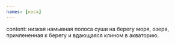 ```yaml
---
names: [коса]
---
```


content: низкая намывная полоса суши на берегу моря, озера, причлененная к берегу и вдающаяся клином в акваторию.
